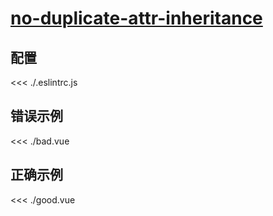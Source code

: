 
# [no-duplicate-attr-inheritance](https://eslint.vuejs.org/rules/no-duplicate-attr-inheritance.html)

## 配置

<<< ./.eslintrc.js

## 错误示例

<<< ./bad.vue

## 正确示例

<<< ./good.vue
        